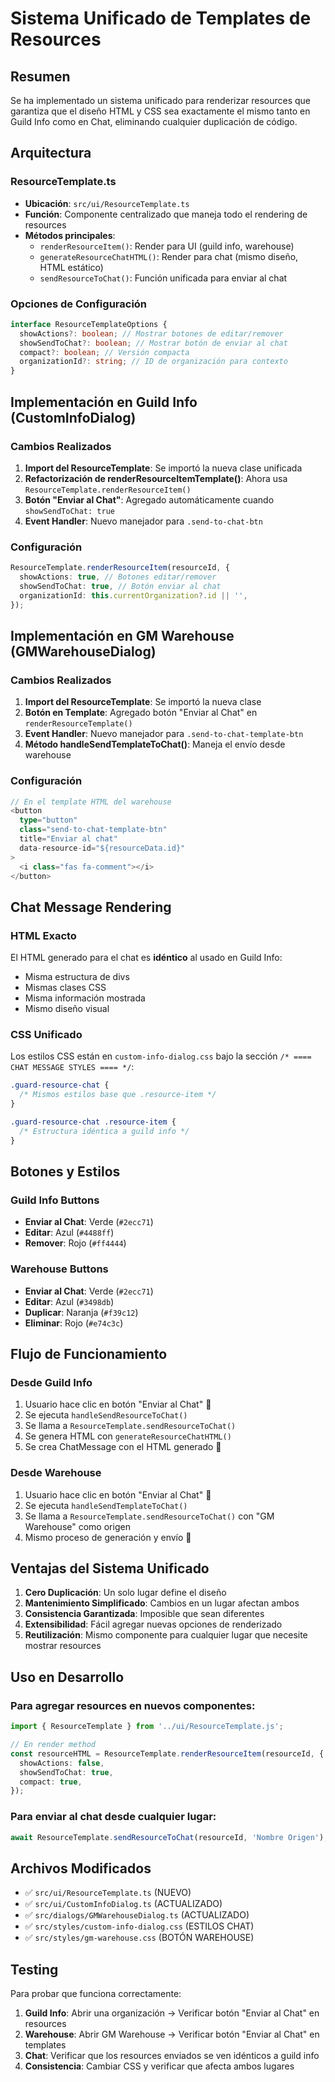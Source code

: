 # Sistema Unificado de Templates de Resources

## Resumen

Se ha implementado un sistema unificado para renderizar resources que garantiza que el diseño HTML y CSS sea exactamente el mismo tanto en Guild Info como en Chat, eliminando cualquier duplicación de código.

## Arquitectura

### ResourceTemplate.ts

- **Ubicación**: `src/ui/ResourceTemplate.ts`
- **Función**: Componente centralizado que maneja todo el rendering de resources
- **Métodos principales**:
  - `renderResourceItem()`: Render para UI (guild info, warehouse)
  - `generateResourceChatHTML()`: Render para chat (mismo diseño, HTML estático)
  - `sendResourceToChat()`: Función unificada para enviar al chat

### Opciones de Configuración

```typescript
interface ResourceTemplateOptions {
  showActions?: boolean; // Mostrar botones de editar/remover
  showSendToChat?: boolean; // Mostrar botón de enviar al chat
  compact?: boolean; // Versión compacta
  organizationId?: string; // ID de organización para contexto
}
```

## Implementación en Guild Info (CustomInfoDialog)

### Cambios Realizados

1. **Import del ResourceTemplate**: Se importó la nueva clase unificada
2. **Refactorización de renderResourceItemTemplate()**: Ahora usa `ResourceTemplate.renderResourceItem()`
3. **Botón "Enviar al Chat"**: Agregado automáticamente cuando `showSendToChat: true`
4. **Event Handler**: Nuevo manejador para `.send-to-chat-btn`

### Configuración

```typescript
ResourceTemplate.renderResourceItem(resourceId, {
  showActions: true, // Botones editar/remover
  showSendToChat: true, // Botón enviar al chat
  organizationId: this.currentOrganization?.id || '',
});
```

## Implementación en GM Warehouse (GMWarehouseDialog)

### Cambios Realizados

1. **Import del ResourceTemplate**: Se importó la nueva clase
2. **Botón en Template**: Agregado botón "Enviar al Chat" en `renderResourceTemplate()`
3. **Event Handler**: Nuevo manejador para `.send-to-chat-template-btn`
4. **Método handleSendTemplateToChat()**: Maneja el envío desde warehouse

### Configuración

```typescript
// En el template HTML del warehouse
<button
  type="button"
  class="send-to-chat-template-btn"
  title="Enviar al chat"
  data-resource-id="${resourceData.id}"
>
  <i class="fas fa-comment"></i>
</button>
```

## Chat Message Rendering

### HTML Exacto

El HTML generado para el chat es **idéntico** al usado en Guild Info:

- Misma estructura de divs
- Mismas clases CSS
- Misma información mostrada
- Mismo diseño visual

### CSS Unificado

Los estilos CSS están en `custom-info-dialog.css` bajo la sección `/* ==== CHAT MESSAGE STYLES ==== */`:

```css
.guard-resource-chat {
  /* Mismos estilos base que .resource-item */
}

.guard-resource-chat .resource-item {
  /* Estructura idéntica a guild info */
}
```

## Botones y Estilos

### Guild Info Buttons

- **Enviar al Chat**: Verde (`#2ecc71`)
- **Editar**: Azul (`#4488ff`)
- **Remover**: Rojo (`#ff4444`)

### Warehouse Buttons

- **Enviar al Chat**: Verde (`#2ecc71`)
- **Editar**: Azul (`#3498db`)
- **Duplicar**: Naranja (`#f39c12`)
- **Eliminar**: Rojo (`#e74c3c`)

## Flujo de Funcionamiento

### Desde Guild Info

1. Usuario hace clic en botón "Enviar al Chat" 🔘
2. Se ejecuta `handleSendResourceToChat()`
3. Se llama a `ResourceTemplate.sendResourceToChat()`
4. Se genera HTML con `generateResourceChatHTML()`
5. Se crea ChatMessage con el HTML generado 💬

### Desde Warehouse

1. Usuario hace clic en botón "Enviar al Chat" 🔘
2. Se ejecuta `handleSendTemplateToChat()`
3. Se llama a `ResourceTemplate.sendResourceToChat()` con "GM Warehouse" como origen
4. Mismo proceso de generación y envío 💬

## Ventajas del Sistema Unificado

1. **Cero Duplicación**: Un solo lugar define el diseño
2. **Mantenimiento Simplificado**: Cambios en un lugar afectan ambos
3. **Consistencia Garantizada**: Imposible que sean diferentes
4. **Extensibilidad**: Fácil agregar nuevas opciones de renderizado
5. **Reutilización**: Mismo componente para cualquier lugar que necesite mostrar resources

## Uso en Desarrollo

### Para agregar resources en nuevos componentes:

```typescript
import { ResourceTemplate } from '../ui/ResourceTemplate.js';

// En render method
const resourceHTML = ResourceTemplate.renderResourceItem(resourceId, {
  showActions: false,
  showSendToChat: true,
  compact: true,
});
```

### Para enviar al chat desde cualquier lugar:

```typescript
await ResourceTemplate.sendResourceToChat(resourceId, 'Nombre Origen');
```

## Archivos Modificados

- ✅ `src/ui/ResourceTemplate.ts` (NUEVO)
- ✅ `src/ui/CustomInfoDialog.ts` (ACTUALIZADO)
- ✅ `src/dialogs/GMWarehouseDialog.ts` (ACTUALIZADO)
- ✅ `src/styles/custom-info-dialog.css` (ESTILOS CHAT)
- ✅ `src/styles/gm-warehouse.css` (BOTÓN WAREHOUSE)

## Testing

Para probar que funciona correctamente:

1. **Guild Info**: Abrir una organización → Verificar botón "Enviar al Chat" en resources
2. **Warehouse**: Abrir GM Warehouse → Verificar botón "Enviar al Chat" en templates
3. **Chat**: Verificar que los resources enviados se ven idénticos a guild info
4. **Consistencia**: Cambiar CSS y verificar que afecta ambos lugares
